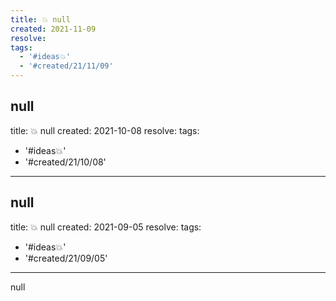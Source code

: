 ```yaml
---
title: 💥 null
created: 2021-11-09
resolve: 
tags:
  - '#ideas💥'
  - '#created/21/11/09'
---
```


null
---
title: 💥 null
created: 2021-10-08
resolve: 
tags:
  - '#ideas💥'
  - '#created/21/10/08'
---

null
---
title: 💥 null
created: 2021-09-05
resolve: 
tags:
  - '#ideas💥'
  - '#created/21/09/05'
---

null
